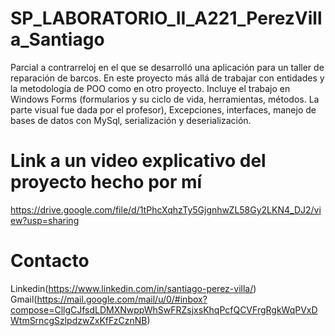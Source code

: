 # SP_LABORATORIO_II_A221_PerezVilla_Santiago
 Parcial a contrarreloj en el que se desarrolló una aplicación para un taller de reparación de barcos. En este proyecto más allá de trabajar con entidades y la metodología de POO como en otro proyecto. Incluye el trabajo en Windows Forms (formularios y su ciclo de vida, herramientas, métodos. La parte visual fue dada por el profesor), Excepciones, interfaces, manejo de bases de datos con MySql, serialización y deserialización.
 
# Link a un video explicativo del proyecto hecho por mí
https://drive.google.com/file/d/1tPhcXqhzTy5GjgnhwZL58Gy2LKN4_DJ2/view?usp=sharing

# Contacto
Linkedin(https://www.linkedin.com/in/santiago-perez-villa/)
Gmail(https://mail.google.com/mail/u/0/#inbox?compose=CllgCJfsdLDMXNwppWhSwFRZsjxsKhqPcfQCVFrgRgkWqPVxDWtmSrncgSzlpdzwZxKfFzCznNB)
